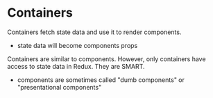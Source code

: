 # Containers

Containers fetch state data and use it to render components.
- state data will become components props

Containers are similar to components. However, only containers have access to state data in Redux. They are SMART.
- components are sometimes called "dumb components" or "presentational components"
